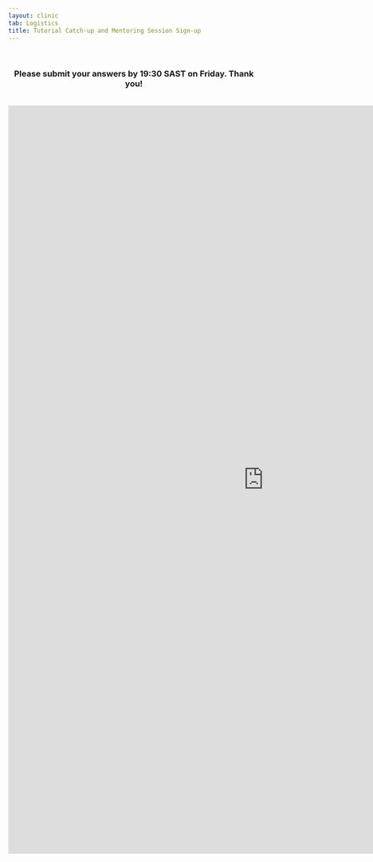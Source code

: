```yaml
---
layout: clinic
tab: Logistics
title: Tutorial Catch-up and Mentoring Session Sign-up
---
```

<div align="center">
<br>
<h3>Please submit your answers by 19:30 SAST on Friday. Thank you!</h3>
<br>
<iframe src="https://docs.google.com/forms/d/e/1FAIpQLScM5Tpoo3afrcjbz__XrDSWYhHLDxxIDFV53eTSJh-o67STdg/viewform?embedded=true" width="1024" height="1500" frameborder="0" marginheight="0" marginwidth="0">Loading...</iframe>
</div>
